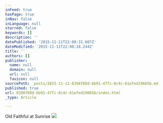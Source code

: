 ```yaml
---
inFeed: true
hasPage: true
inNav: false
inLanguage: null
starred: false
keywords: []
description: ''
datePublished: '2015-11-11T22:08:31.007Z'
dateModified: '2015-11-11T22:08:18.244Z'
title: ''
authors: []
publisher:
  name: null
  domain: null
  url: null
  favicon: null
sourcePath: _posts/2015-11-11-8398f60d-bb91-47fc-8c4c-61efed19665b.md
published: true
url: 8398f60d-bb91-47fc-8c4c-61efed19665b/index.html
_type: Article

---
```

Old Faithful at Sunrise
![](https://the-grid-user-content.s3-us-west-2.amazonaws.com/0afb9b80-eaef-43f2-94c1-0552acb32c2b.jpg)